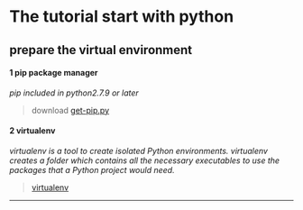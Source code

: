 The tutorial start with python
======


## prepare the virtual environment ##


#### 1 pip package manager ####
 *pip included in python2.7.9 or later*

> download [get-pip.py][1]




#### 2 virtualenv ####
 *virtualenv is a tool to create isolated Python environments. virtualenv creates a folder which contains all the necessary executables to use the packages that a Python project would need.*

> [virtualenv][2] 





























---
[1]:https://bootstrap.pypa.io/get-pip.py
[2]:http://pypi.python.org/pypi/virtualenv
